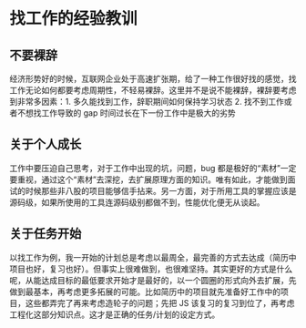 # 找工作的经验教训

## 不要裸辞

经济形势好的时候，互联网企业处于高速扩张期，给了一种工作很好找的感觉，找工作无论如何都要考虑周期性，不轻易裸辞。这里并不是说不能裸辞，裸辞要考虑到非常多因素：1. 多久能找到工作，辞职期间如何保持学习状态 2. 找不到工作或者不想找工作导致的 gap 时间过长在下一份工作中是极大的劣势

## 关于个人成长

工作中要压迫自己思考，对于工作中出现的坑，问题，bug 都是极好的“素材”一定要重视，通过这个“素材”去深挖，去扩展原理方面的知识。唯有如此，才能做到面试的时候那些非八股的项目能够信手拈来。另一方面，对于所用工具的掌握应该是源码级，如果所使用的工具连源码级别都做不到，性能优化便无从谈起。

## 关于任务开始

以找工作为例，我一开始的计划总是考虑以最周全，最完善的方式去达成（简历中项目也好，复习也好）。但事实上很难做到，也很难坚持。其实更好的方式是什么呢，从能达成目标的最低要求开始才是最好的，以一个圆圈的形式向外去扩展，先做到最基本，再考虑更多拓展的可能。比如简历中的项目就先准备好工作中的项目，这些都弄完了再来考虑造轮子的问题；先把 JS 该复习的复习到位了，再考虑工程化这部分知识点。这才是正确的任务/计划的设定方式。
